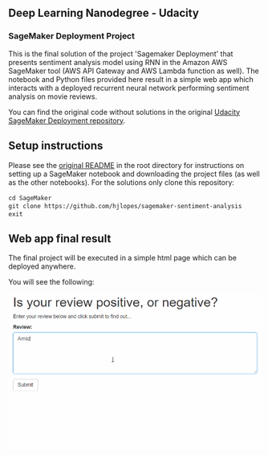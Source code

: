 ## Deep Learning Nanodegree - Udacity
### SageMaker Deployment Project


This is the final solution of the project 'Sagemaker Deployment' that presents sentiment analysis model using RNN in the Amazon AWS SageMaker tool (AWS API Gateway and AWS Lambda function as well). The notebook and Python files provided here result in a simple web app which interacts with a deployed recurrent neural network performing sentiment analysis on movie reviews.  

You can find the original code without solutions in the original [Udacity SageMaker Deployment repository](https://github.com/udacity/sagemaker-deployment).

## Setup instructions
Please see the [original README](https://github.com/udacity/sagemaker-deployment/tree/master/README.md) in the root directory for instructions on setting up a SageMaker notebook and downloading the project files (as well as the other notebooks). For the solutions only clone this repository:

```
cd SageMaker
git clone https://github.com/hjlopes/sagemaker-sentiment-analysis
exit
```

## Web app final result

The final project will be executed in a simple html page which can be deployed anywhere. 

You will see the following:

![Web app example](./webapp.gif) 
